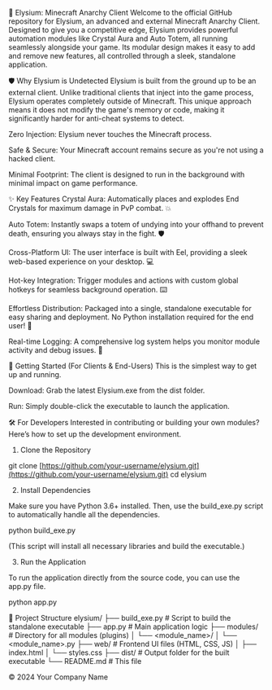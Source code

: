 🤖 Elysium: Minecraft Anarchy Client
Welcome to the official GitHub repository for Elysium, an advanced and external Minecraft Anarchy Client. Designed to give you a competitive edge, Elysium provides powerful automation modules like Crystal Aura and Auto Totem, all running seamlessly alongside your game. Its modular design makes it easy to add and remove new features, all controlled through a sleek, standalone application.

🛡️ Why Elysium is Undetected
Elysium is built from the ground up to be an external client. Unlike traditional clients that inject into the game process, Elysium operates completely outside of Minecraft. This unique approach means it does not modify the game's memory or code, making it significantly harder for anti-cheat systems to detect.

Zero Injection: Elysium never touches the Minecraft process.

Safe & Secure: Your Minecraft account remains secure as you're not using a hacked client.

Minimal Footprint: The client is designed to run in the background with minimal impact on game performance.

✨ Key Features
Crystal Aura: Automatically places and explodes End Crystals for maximum damage in PvP combat. 💥

Auto Totem: Instantly swaps a totem of undying into your offhand to prevent death, ensuring you always stay in the fight. 🛡️

Cross-Platform UI: The user interface is built with Eel, providing a sleek web-based experience on your desktop. 💻

Hot-key Integration: Trigger modules and actions with custom global hotkeys for seamless background operation. ⌨️

Effortless Distribution: Packaged into a single, standalone executable for easy sharing and deployment. No Python installation required for the end user! 🚀

Real-time Logging: A comprehensive log system helps you monitor module activity and debug issues. 📝

🚀 Getting Started (For Clients & End-Users)
This is the simplest way to get up and running.

Download: Grab the latest Elysium.exe from the dist folder.

Run: Simply double-click the executable to launch the application.

🛠️ For Developers
Interested in contributing or building your own modules? Here’s how to set up the development environment.

1. Clone the Repository

git clone [https://github.com/your-username/elysium.git](https://github.com/your-username/elysium.git)
cd elysium

2. Install Dependencies

Make sure you have Python 3.6+ installed. Then, use the build_exe.py script to automatically handle all the dependencies.

python build_exe.py

(This script will install all necessary libraries and build the executable.)

3. Run the Application

To run the application directly from the source code, you can use the app.py file.

python app.py

📂 Project Structure
elysium/
├── build_exe.py             # Script to build the standalone executable
├── app.py                   # Main application logic
├── modules/                 # Directory for all modules (plugins)
│   └── <module_name>/
│       └── <module_name>.py
├── web/                     # Frontend UI files (HTML, CSS, JS)
│   ├── index.html
│   └── styles.css
├── dist/                    # Output folder for the built executable
└── README.md                # This file

© 2024 Your Company Name
